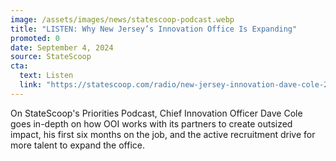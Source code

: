 ```yaml
---
image: /assets/images/news/statescoop-podcast.webp
title: "LISTEN: Why New Jersey’s Innovation Office Is Expanding"
promoted: 0
date: September 4, 2024
source: StateScoop
cta:
  text: Listen
  link: "https://statescoop.com/radio/new-jersey-innovation-dave-cole-2024/"
---
```


On StateScoop's Priorities Podcast, Chief Innovation Officer Dave Cole goes in-depth on how OOI works with its partners to create outsized impact, his first six months on the job, and the active recruitment drive for more talent to expand the office. 
